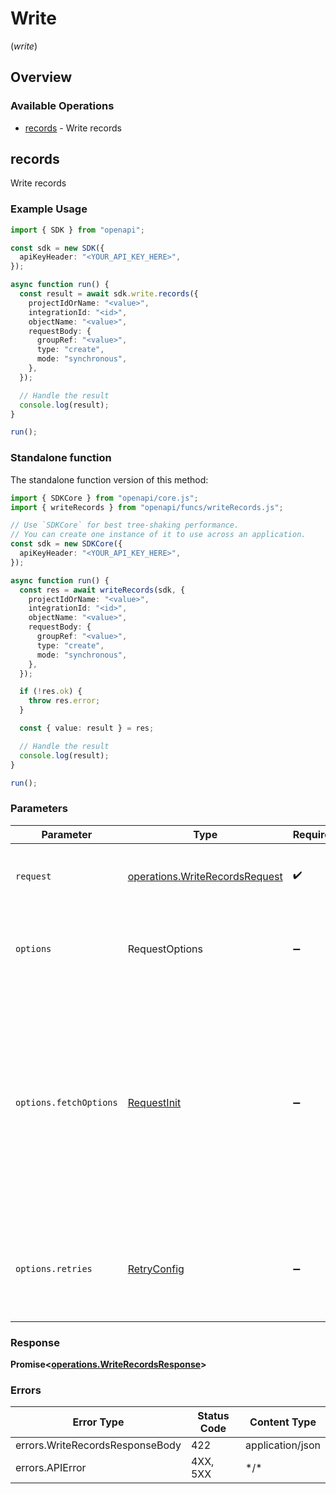 # Write
(*write*)

## Overview

### Available Operations

* [records](#records) - Write records

## records

Write records

### Example Usage

```typescript
import { SDK } from "openapi";

const sdk = new SDK({
  apiKeyHeader: "<YOUR_API_KEY_HERE>",
});

async function run() {
  const result = await sdk.write.records({
    projectIdOrName: "<value>",
    integrationId: "<id>",
    objectName: "<value>",
    requestBody: {
      groupRef: "<value>",
      type: "create",
      mode: "synchronous",
    },
  });

  // Handle the result
  console.log(result);
}

run();
```

### Standalone function

The standalone function version of this method:

```typescript
import { SDKCore } from "openapi/core.js";
import { writeRecords } from "openapi/funcs/writeRecords.js";

// Use `SDKCore` for best tree-shaking performance.
// You can create one instance of it to use across an application.
const sdk = new SDKCore({
  apiKeyHeader: "<YOUR_API_KEY_HERE>",
});

async function run() {
  const res = await writeRecords(sdk, {
    projectIdOrName: "<value>",
    integrationId: "<id>",
    objectName: "<value>",
    requestBody: {
      groupRef: "<value>",
      type: "create",
      mode: "synchronous",
    },
  });

  if (!res.ok) {
    throw res.error;
  }

  const { value: result } = res;

  // Handle the result
  console.log(result);
}

run();
```

### Parameters

| Parameter                                                                                                                                                                      | Type                                                                                                                                                                           | Required                                                                                                                                                                       | Description                                                                                                                                                                    |
| ------------------------------------------------------------------------------------------------------------------------------------------------------------------------------ | ------------------------------------------------------------------------------------------------------------------------------------------------------------------------------ | ------------------------------------------------------------------------------------------------------------------------------------------------------------------------------ | ------------------------------------------------------------------------------------------------------------------------------------------------------------------------------ |
| `request`                                                                                                                                                                      | [operations.WriteRecordsRequest](../../models/operations/writerecordsrequest.md)                                                                                               | :heavy_check_mark:                                                                                                                                                             | The request object to use for the request.                                                                                                                                     |
| `options`                                                                                                                                                                      | RequestOptions                                                                                                                                                                 | :heavy_minus_sign:                                                                                                                                                             | Used to set various options for making HTTP requests.                                                                                                                          |
| `options.fetchOptions`                                                                                                                                                         | [RequestInit](https://developer.mozilla.org/en-US/docs/Web/API/Request/Request#options)                                                                                        | :heavy_minus_sign:                                                                                                                                                             | Options that are passed to the underlying HTTP request. This can be used to inject extra headers for examples. All `Request` options, except `method` and `body`, are allowed. |
| `options.retries`                                                                                                                                                              | [RetryConfig](../../lib/utils/retryconfig.md)                                                                                                                                  | :heavy_minus_sign:                                                                                                                                                             | Enables retrying HTTP requests under certain failure conditions.                                                                                                               |

### Response

**Promise\<[operations.WriteRecordsResponse](../../models/operations/writerecordsresponse.md)\>**

### Errors

| Error Type                      | Status Code                     | Content Type                    |
| ------------------------------- | ------------------------------- | ------------------------------- |
| errors.WriteRecordsResponseBody | 422                             | application/json                |
| errors.APIError                 | 4XX, 5XX                        | \*/\*                           |